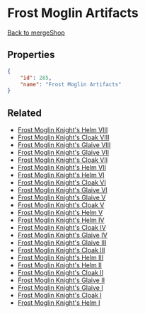 # Frost Moglin Artifacts

<no description available>

[Back to mergeShop](../merge-shops.md)

## Properties

```json
{
    "id": 285,
    "name": "Frost Moglin Artifacts"
}
```

## Related

- [Frost Moglin Knight's Helm VIII](../items/17795-frost-moglin-knight-s-helm-viii.md)
- [Frost Moglin Knight's Cloak VIII](../items/17803-frost-moglin-knight-s-cloak-viii.md)
- [Frost Moglin Knight's Glaive VIII](../items/17811-frost-moglin-knight-s-glaive-viii.md)
- [Frost Moglin Knight's Glaive VII](../items/17810-frost-moglin-knight-s-glaive-vii.md)
- [Frost Moglin Knight's Cloak VII](../items/17802-frost-moglin-knight-s-cloak-vii.md)
- [Frost Moglin Knight's Helm VII](../items/17794-frost-moglin-knight-s-helm-vii.md)
- [Frost Moglin Knight's Helm VI](../items/17793-frost-moglin-knight-s-helm-vi.md)
- [Frost Moglin Knight's Cloak VI](../items/17801-frost-moglin-knight-s-cloak-vi.md)
- [Frost Moglin Knight's Glaive VI](../items/17809-frost-moglin-knight-s-glaive-vi.md)
- [Frost Moglin Knight's Glaive V](../items/17808-frost-moglin-knight-s-glaive-v.md)
- [Frost Moglin Knight's Cloak V](../items/17800-frost-moglin-knight-s-cloak-v.md)
- [Frost Moglin Knight's Helm V](../items/17792-frost-moglin-knight-s-helm-v.md)
- [Frost Moglin Knight's Helm IV](../items/17791-frost-moglin-knight-s-helm-iv.md)
- [Frost Moglin Knight's Cloak IV](../items/17799-frost-moglin-knight-s-cloak-iv.md)
- [Frost Moglin Knight's Glaive IV](../items/17807-frost-moglin-knight-s-glaive-iv.md)
- [Frost Moglin Knight's Glaive III](../items/17806-frost-moglin-knight-s-glaive-iii.md)
- [Frost Moglin Knight's Cloak III](../items/17798-frost-moglin-knight-s-cloak-iii.md)
- [Frost Moglin Knight's Helm III](../items/17790-frost-moglin-knight-s-helm-iii.md)
- [Frost Moglin Knight's Helm II](../items/17789-frost-moglin-knight-s-helm-ii.md)
- [Frost Moglin Knight's Cloak II](../items/17797-frost-moglin-knight-s-cloak-ii.md)
- [Frost Moglin Knight's Glaive II](../items/17805-frost-moglin-knight-s-glaive-ii.md)
- [Frost Moglin Knight's Glaive I](../items/17804-frost-moglin-knight-s-glaive-i.md)
- [Frost Moglin Knight's Cloak I](../items/17796-frost-moglin-knight-s-cloak-i.md)
- [Frost Moglin Knight's Helm I](../items/17788-frost-moglin-knight-s-helm-i.md)

